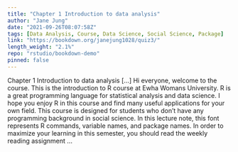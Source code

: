 ```yaml
---
title: "Chapter 1 Introduction to data analysis"
author: "Jane Jung"
date: "2021-09-26T08:07:58Z"
tags: [Data Analysis, Course, Data Science, Social Science, Package]
link: "https://bookdown.org/janejung1028/quiz3/"
length_weight: "2.1%"
repo: "rstudio/bookdown-demo"
pinned: false
---
```


Chapter 1 Introduction to data analysis [...] Hi everyone, welcome to the course. This is the introduction to R course at Ewha Womans University. R is a great programming language for statistical analysis and data science. I hope you enjoy R in this course and find many useful applications for your own field. This course is designed for students who don’t have any programming background in social science. In this lecture note, this font represents R commands, variable names, and package names. In order to maximize your learning in this semester, you should read the weekly reading assignment ...
